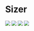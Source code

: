 # Sizer
[![](https://poggit.pmmp.io/shield.state/Sizer)](https://poggit.pmmp.io/p/Sizer)
[![](https://poggit.pmmp.io/shield.api/Sizer)](https://poggit.pmmp.io/p/Sizer)
[![](https://poggit.pmmp.io/shield.dl.total/Sizer)](https://poggit.pmmp.io/p/Sizer)
[![](https://poggit.pmmp.io/shield.dl/Sizer)](https://poggit.pmmp.io/p/Sizer)

